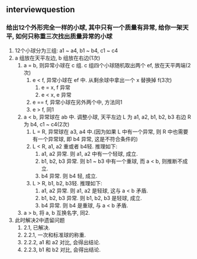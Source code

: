 ## interviewquestion
### 给出12个外形完全一样的小球, 其中只有一个质量有异常, 给你一架天平, 如何只称重三次找出质量异常的小球
1. 12个小球分为三组: a1 ~ a4, b1 ~ b4, c1 ~ c4
2. a 组放在天平左边, b 组放在右边(1次)
   1. a = b, 则异常小球在 c 组. c 组四个小球随机取出两个 ef, 放在天平两端(2次)
      1. e < f, 异常小球在 ef 中. 从剩余球中拿出一个 x 替换掉 f(3次)
         1. e = x, f 异常
         2. e < x, e 异常
      2. e == f, 异常小球在另外两个中, 方法同1
      3. e > f, 同1
   2. a < b, 异常球在 ab 中. 调整小球, 天平左边 L 为 a1, a2, b1, b2, b3 右边 R 为 b4, c1 ~ c4(2次)
      1. L = R, 异常球在 a3, a4 中.(因为如果 L 中有一个异常, 则 R 中也需要有一个异常球, 即 b4 异常, 这是不符合条件的)
      2. L < R, a1, a2 重或者 b4轻. 推理如下:
         1. a1, a2 异常. 则 a1, a2 中有一个轻球, 成立.
         2. b1, b2, b3 异常. 则 b1 ~ b3 中有一个重球, 而 a < b, 则推断不成立.
         3. b4 异常. 则 b4 轻, 成立.
      3. L > R, b1, b2, b3轻. 推理如下:
         1. a1, a2 异常. 则 a1, a2 是轻球, 这与 a < b 矛盾.
         2. b1, b2, b3 异常. 则 b1, b2, b3 是轻球, 成立.
         3. b4 异常. 则 b4 是重球, 与 a < b 矛盾.
   3. a > b, 将 a, b 互换名字, 同2.
3. 此时解决2中遗留问题
   1. 2.1, 已解决.
   2. 2.2.1, 一次和标准球的称重.
   3. 2.2.2, a1 和 a2 对比, 会得出结论.
   4. 2.2.3, b1 和 b2 对比, 会得出结论.

### 